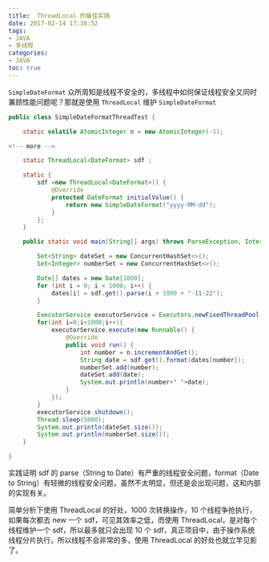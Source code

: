```yaml
---
title:  ThreadLocal 的最佳实践
date: 2017-02-14 17:38:52
tags: 
- JAVA
- 多线程
categories: 
- JAVA
toc: true
---
```


`SimpleDateFormat` 众所周知是线程不安全的，多线程中如何保证线程安全又同时兼顾性能问题呢？那就是使用 `ThreadLocal` 维护 `SimpleDateFormat`

```java
public class SimpleDateFormatThreadTest {

    static volatile AtomicInteger n = new AtomicInteger(-1);

<!-- more -->

    static ThreadLocal<DateFormat> sdf ;

    static {
        sdf =new ThreadLocal<DateFormat>() {
            @Override
            protected DateFormat initialValue() {
                return new SimpleDateFormat("yyyy-MM-dd");
            }
        };
    }

    public static void main(String[] args) throws ParseException, InterruptedException {

        Set<String> dateSet = new ConcurrentHashSet<>();
        Set<Integer> numberSet = new ConcurrentHashSet<>();

        Date[] dates = new Date[1000];
        for (int i = 0; i < 1000; i++) {
            dates[i] = sdf.get().parse(i + 1000 + "-11-22");
        }

        ExecutorService executorService = Executors.newFixedThreadPool(10);
        for(int i=0;i<1000;i++){
            executorService.execute(new Runnable() {
                @Override
                public void run() {
                    int number = n.incrementAndGet();
                    String date = sdf.get().format(dates[number]);
                    numberSet.add(number);
                    dateSet.add(date);
                    System.out.println(number+" "+date);
                }
            });
        }
        executorService.shutdown();
        Thread.sleep(5000);
        System.out.println(dateSet.size());
        System.out.println(numberSet.size());
    }

}
```

实践证明 sdf 的 parse（String to Date）有严重的线程安全问题，format（Date to String）有轻微的线程安全问题，虽然不太明显，但还是会出现问题，这和内部的实现有关。

简单分析下使用 ThreadLocal 的好处，1000 次转换操作，10 个线程争抢执行，如果每次都去 new 一个 sdf，可见其效率之低，而使用 ThreadLocal，是对每个线程维护一个 sdf，所以最多就只会出现 10 个 sdf，真正项目中，由于操作系统线程分片执行，所以线程不会非常的多，使用 ThreadLocal 的好处也就立竿见影了。
